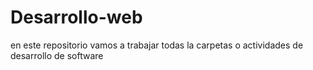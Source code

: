 # Desarrollo-web
en este repositorio vamos a trabajar todas la carpetas o actividades de desarrollo de software 
